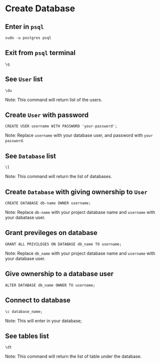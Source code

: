 # Create Database

## Enter in `psql`
```
sudo -u postgres psql
```

## Exit from `psql` terminal
```
\q
```

## See `User` list
```
\du
```
Note: This command will return list of the users.

## Create `User` with password
```
CREATE USER username WITH PASSWORD 'your-password';
```
Note: Replace `username` with your database user, and password with `your password`.

## See `Database` list
```
\l
```
Note: This command will return the list of databases.

## Create `Database` with giving ownership to `User`
```
CREATE DATABASE db-name OWNER username;
```
Note: Replace `db-name` with your project database name and `username` with your dabatase user.

## Grant previleges on database
```
GRANT ALL PRIVILEGES ON DATABASE db_name TO username;
```
Note: Replace `db_name` with your project database name and `username` with your database user.

## Give ownership to a database user
```
ALTER DATABASE db_name OWNER TO username;
```

## Connect to database
```
\c database_name;
```
Note: This will enter in your database;

## See tables list
```
\dt
```
Note: This command will return the list of table under the database.
